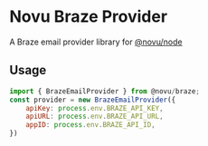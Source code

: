 # Novu Braze Provider

A Braze email provider library for [@novu/node](https://github.com/novuhq/novu)

## Usage

```javascript
import { BrazeEmailProvider } from @novu/braze;
const provider = new BrazeEmailProvider({
    apiKey: process.env.BRAZE_API_KEY,
    apiURL: process.env.BRAZE_API_URL,
    appID: process.env.BRAZE_API_ID,
})
```

